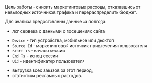 Цель работы - снизить маркетинговые расходы, отказавшись от невыгодных источников трафика и перераспределить бюджет.

Для анализа предоставлены данные за полгода:
* лог сервера с данными о посещениях сайта
- `Device` - тип устройства, мобильное или десктоп
- `Source Id` - маркетинговый источник привлечения пользователя
- `Start Ts` - начало сессии
- `End Ts` - конец сессии
- `Uid` - идентификатор пользователя
* выгрузка всех заказов за этот период,
* статистика рекламных расходов.
